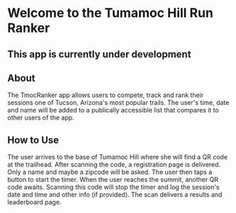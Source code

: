 # Welcome to the Tumamoc Hill Run Ranker
## This app is currently under development
## About
The TmocRanker app allows users to compete, track and rank their sessions one of Tucson, Arizona's most popular trails. The user's time, date and name will be added to a publically accessible list that compares it to other users of the app.

## How to Use

The user arrives to the base of Tumamoc Hill where she will find a QR code at the trailhead. After scanning the code, a registration page is delivered. Only a name and maybe a zipcode will be asked. 
The user then taps a button to start the timer. When the user reaches the summit, another QR code awaits. 
Scanning this code will stop the timer and log the session's date and time and other info (if provided). 
The scan delivers a results and leaderboard page. 
